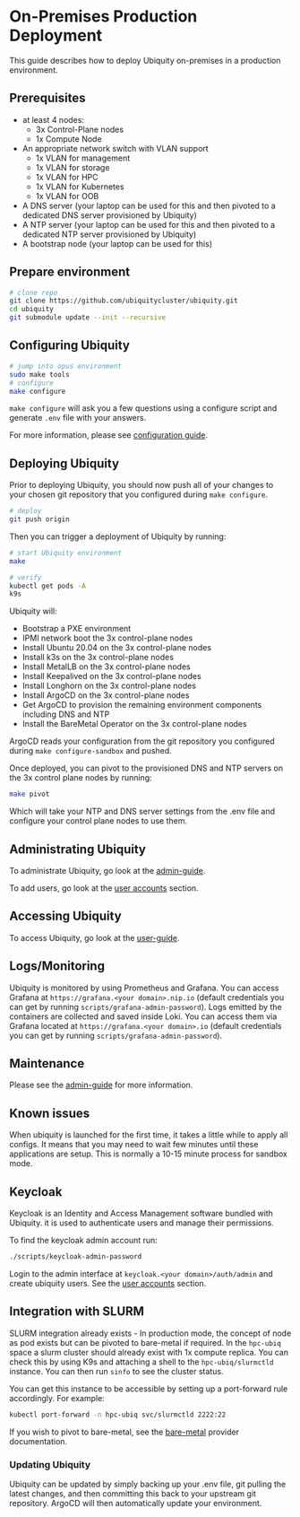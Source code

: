 # On-Premises Production Deployment
This guide describes how to deploy Ubiquity on-premises in a production environment.

## Prerequisites

- at least 4 nodes:
    - 3x Control-Plane nodes
    - 1x Compute Node
- An appropriate network switch with VLAN support
    - 1x VLAN for management
    - 1x VLAN for storage
    - 1x VLAN for HPC
    - 1x VLAN for Kubernetes
    - 1x VLAN for OOB
- A DNS server (your laptop can be used for this and then pivoted to a dedicated DNS server provisioned by Ubiquity)
- A NTP server (your laptop can be used for this and then pivoted to a dedicated NTP server provisioned by Ubiquity)
- A bootstrap node (your laptop can be used for this)

## Prepare environment

```bash
# clone repo
git clone https://github.com/ubiquitycluster/ubiquity.git
cd ubiquity
git submodule update --init --recursive
```
## Configuring Ubiquity

```bash
# jump into opus environment
sudo make tools
# configure
make configure
```

`make configure` will ask you a few questions using a configure script and generate `.env` file with your answers.

For more information, please see [configuration guide](configure.md).

## Deploying Ubiquity

Prior to deploying Ubiquity, you should now push all of your changes to your chosen git repository that you configured during `make configure`.

```bash
# deploy
git push origin
```

Then you can trigger a deployment of Ubiquity by running:

```bash
# start Ubiquity environment
make

# verify
kubectl get pods -A
k9s
```

Ubiquity will: 
- Bootstrap a PXE environment
- IPMI network boot the 3x control-plane nodes
- Install Ubuntu 20.04 on the 3x control-plane nodes
- Install k3s on the 3x control-plane nodes
- Install MetalLB on the 3x control-plane nodes
- Install Keepalived on the 3x control-plane nodes
- Install Longhorn on the 3x control-plane nodes
- Install ArgoCD on the 3x control-plane nodes
- Get ArgoCD to provision the remaining environment components including DNS and NTP
- Install the BareMetal Operator on the 3x control-plane nodes

ArgoCD reads your configuration from the git repository you configured during `make configure-sandbox` and pushed.

Once deployed, you can pivot to the provisioned DNS and NTP servers on the 3x control plane nodes by running:
    
```bash
make pivot
```

Which will take your NTP and DNS server settings from the .env file and configure your control plane nodes to use them.

## Administrating Ubiquity

To administrate Ubiquity, go look at the [admin-guide](../index.md).

To add users, go look at the [user accounts](../administration/user-accounts.md) section.

## Accessing Ubiquity

To access Ubiquity, go look at the [user-guide](../../user-guide/index.md).

## Logs/Monitoring

Ubiquity is monitored by using Prometheus and Grafana. You can access Grafana at `https://grafana.<your domain>.nip.io` (default credentials you can get by running `scripts/grafana-admin-password`).
Logs emitted by the containers are collected and saved inside Loki. You can access them via Grafana located at `https://grafana.<your domain>.io` (default credentials you can get by running `scripts/grafana-admin-password`).

## Maintenance

Please see the [admin-guide](../index.md) for more information.

## Known issues

When ubiquity is launched for the first time, it takes a little while to apply all configs.
It means that you may need to wait few minutes until these applications are setup. This is normally a 10-15 minute process for sandbox mode.

## Keycloak

Keycloak is an Identity and Access Management software bundled with Ubiquity. it is used to authenticate users and manage their permissions.

To find the keycloak admin account run:

```bash
./scripts/keycloak-admin-password
```

Login to the admin interface at `keycloak.<your domain>/auth/admin` and create ubiquity users. See the [user accounts](../administration/user-accounts.md) section.

## Integration with SLURM

SLURM integration already exists - In production mode, the concept of node as pod exists but can be pivoted to bare-metal if required. In the `hpc-ubiq` space a slurm cluster should already exist with 1x compute replica. You can check this by using K9s and attaching a shell to the `hpc-ubiq/slurmctld` instance. You can then run `sinfo` to see the cluster status.

You can get this instance to be accessible by setting up a port-forward rule accordingly. For example:

```bash
kubectl port-forward -n hpc-ubiq svc/slurmctld 2222:22
```

If you wish to pivot to bare-metal, see the [bare-metal](../providers/bare-metal.md) provider documentation.

### Updating Ubiquity

Ubiquity can be updated by simply backing up your .env file, git pulling the latest changes, and then committing this back to your upstream git repository. ArgoCD will then automatically update your environment.